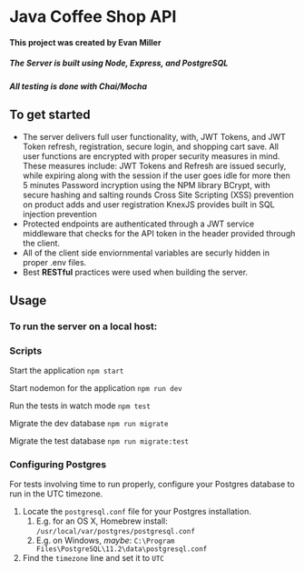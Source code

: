 # Java Coffee Shop API

#### This project was created by Evan Miller
##### The Server is built using Node, Express, and PostgreSQL
##### All testing is done with Chai/Mocha


## To get started




- The server delivers full user functionality, with, JWT Tokens, and JWT Token refresh, registration, secure login, and shopping cart save.
All user functions are encrypted with proper security measures in mind. These measures include:
JWT Tokens and Refresh are issued securly, while expiring along with the session if the user goes idle for more then 5 minutes
Password incryption using the NPM library BCrypt, with secure hashing and salting rounds
Cross Site Scripting (XSS) prevention on product adds and user registration
KnexJS provides built in SQL injection prevention
- Protected endpoints are authenticated through a JWT service middleware that checks for the API token in the header provided through the client.
- All of the client side enviornmental variables are securly hidden in proper .env files.
- Best **RESTful** practices were used when building the server.


## Usage
### To run the server on a local host: 

### Scripts

Start the application `npm start`

Start nodemon for the application `npm run dev`

Run the tests in watch mode `npm test`

Migrate the dev database `npm run migrate`

Migrate the test database `npm run migrate:test`

### Configuring Postgres

For tests involving time to run properly, configure your Postgres database to run in the UTC timezone.

1. Locate the `postgresql.conf` file for your Postgres installation.
   1. E.g. for an OS X, Homebrew install: `/usr/local/var/postgres/postgresql.conf`
   2. E.g. on Windows, _maybe_: `C:\Program Files\PostgreSQL\11.2\data\postgresql.conf`
2. Find the `timezone` line and set it to `UTC`